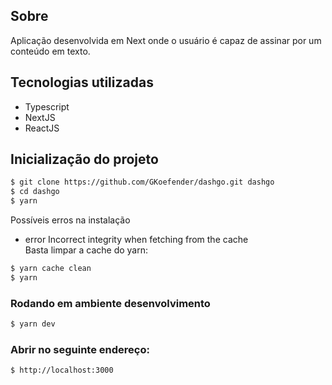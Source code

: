 ## Sobre

Aplicação desenvolvida em Next onde o usuário é capaz de assinar por um conteúdo em texto.

##  Tecnologias utilizadas

  -  Typescript
  -  NextJS
  -  ReactJS

## Inicialização do projeto

```bash
$ git clone https://github.com/GKoefender/dashgo.git dashgo
$ cd dashgo
$ yarn
```
Possíveis erros na instalação
- error Incorrect integrity when fetching from the cache\
Basta limpar a cache do yarn:
```bash
$ yarn cache clean
$ yarn 
```

### Rodando em ambiente desenvolvimento

```bash
$ yarn dev
```

### Abrir no seguinte endereço:
```bash
$ http://localhost:3000
```
